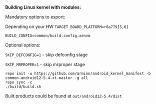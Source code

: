 **Building Linux kernel with modules:**

Mandatory options to export:

Depending on your HW `TARGET_BOARD_PLATFORM=r8a779[5,6]`

`BUILD_CONFIG=common/build.config.xenvm`


Optional options:

`SKIP_DEFCONFIG=1` - skip defconfig stage

`SKIP_MRPROPER=1` - skip mrproper stage

```
repo init -u https://github.com/arminn/android_kernel_manifest -b common-android12-5.4-xt-master -g all
repo sync -c
./build/build.sh
```

Built products could be found at `out/android12-5.4/dist`
